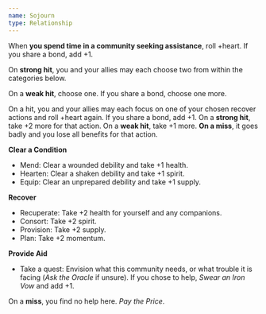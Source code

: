```yaml
---
name: Sojourn
type: Relationship
---
```


When **you spend time in a community seeking assistance**, roll +heart. If you share a bond, add +1.

On **strong hit**, you and your allies may each choose two from within the categories below.

On a **weak hit**, choose one. If you share a bond, choose one more.

On a hit, you and your allies may each focus on one of your chosen recover actions and roll +heart again. If you share a bond, add +1. On a **strong hit**, take +2 more for that action. On a **weak hit**, take +1 more. **On a miss**, it goes badly and you lose all benefits for that action.

**Clear a Condition**

- Mend: Clear a wounded debility and take +1 health.
- Hearten: Clear a shaken debility and take +1 spirit.
- Equip: Clear an unprepared debility and take +1 supply.

**Recover**

- Recuperate: Take +2 health for yourself and any companions.
- Consort: Take +2 spirit.
- Provision: Take +2 supply.
- Plan: Take +2 momentum.

**Provide Aid**

- Take a quest: Envision what this community needs, or what trouble it is facing (_Ask the Oracle_ if unsure). If you chose to help, _Swear an Iron Vow_ and add +1.

On a **miss**, you find no help here. _Pay the Price_.
